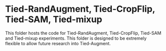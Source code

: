 # Tied-RandAugment, Tied-CropFlip, Tied-SAM, Tied-mixup

This folder hosts the code for Tied-RandAugment, Tied-CropFlip, Tied-SAM and Tied-mixup experiments. This folder is designed to be extremely flexible to allow future research into Tied-Augment. 